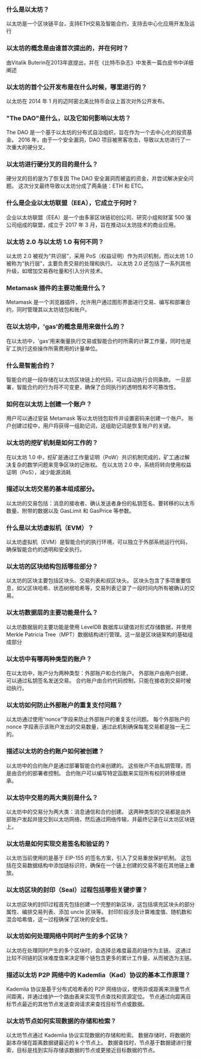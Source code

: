 ### **什么是以太坊？**

以太坊是一个区块链平台，支持ETH交易及智能合约，支持去中心化应用开发及运行

### **以太坊的概念是由谁首次提出的，并在何时？**

由Vitalik Buterin在2013年底提出，并在《比特币杂志》中发表一篇白皮书中详细阐述

### **以太坊的首个公开发布是在什么时候，哪里进行的？**

以太坊在 2014 年 1 月的迈阿密北美比特币会议上首次对外公开发布。


### **"The DAO"是什么，以及它如何影响以太坊？**
The DAO 是一个基于以太坊的分布式自治组织，旨在作为一个去中心化的投资基金。
2016 年，由于一个安全漏洞，DAO 项目被黑客攻击，导致以太坊进行了一次重大的硬分叉。


### **以太坊进行硬分叉的目的是什么？**
硬分叉的目的是为了恢复因 The DAO 安全漏洞而被盗的资金，并尝试解决安全问题。
这次分叉最终导致以太坊分成了两条链：ETH 和 ETC。

### **什么是企业以太坊联盟（EEA），它成立于何时？**

企业以太坊联盟（EEA）是一个由多家区块链初创公司、研究小组和财富 500 强公司组成的联盟，成立于 2017 年 3 月，旨在推动以太坊技术的商业应用。

### **以太坊 2.0 与以太坊 1.0 有何不同？**
以太坊 2.0 被视为“共识层”，采用 PoS（权益证明）作为共识机制，而以太坊 1.0 被称为“执行层”，主要负责交易的处理和执行。
以太坊 2.0 还包括了一系列其他升级，如增加交易吞吐量和引入分片技术。

### **Metamask 插件的主要功能是什么？**

Metamask 是一个浏览器插件，允许用户通过图形界面进行交易、编写和部署合约，同时管理其以太坊钱包和账户。

### **在以太坊中，'gas'的概念是用来做什么的？**

在以太坊中，'gas'用来衡量执行交易或智能合约时所需的计算工作量，同时也是矿工执行这些操作所需费用的计量单位。

### **什么是智能合约？**

智能合约是一段存储在以太坊区块链上的代码，可以自动执行合同条款。
一旦部署，智能合约的行为将不可变更，确保了合同执行的透明性和不可篡改性。
### **如何在以太坊上创建一个账户？**

用户可以通过安装 Metamask 等以太坊钱包软件并设置密码来创建一个账户。
账户创建过程中，用户将获得一组助记词，这组助记词是恢复账户的关键。

### **以太坊的挖矿机制是如何工作的？**
在以太坊 1.0 中，挖矿是通过工作量证明（PoW）共识机制完成的，矿工通过解决复杂的数学问题来竞争区块的记账权。
在以太坊 2.0 中，系统将转向使用权益证明（PoS），减少能源消耗

### **描述以太坊交易的基本组成部分。**
以太坊的交易包括：消息的接收者、确认发送者身份的私钥签名、要转移的以太币数量、附带的数据以及 GasLimit 和 GasPrice 等参数。


### **什么是以太坊虚拟机（EVM）？**

以太坊虚拟机（EVM）是智能合约的执行环境，可以独立于外部系统运行代码，确保智能合约的透明和安全执行。

### **以太坊的区块结构包括哪些部分？**

以太坊的区块主要包括区块头、交易列表和叔区块头。
区块头包含了多项重要信息，如父区块哈希、状态树根哈希等，交易列表记录了一段时间内所有被确认的交易。

### 以太坊数据层的主要功能是什么？

以太坊数据层的主要功能是使用 LevelDB 数据库以键值对形式存储数据，并使用 Merkle Patricia Tree（MPT）数据结构进行管理。这一层是区块链架构的基础组成部分

### 以太坊中有哪两种类型的账户？

在以太坊中，账户分为两种类型：外部账户和合约账户。
外部账户由用户创建，可以通过私钥签名发送交易。
合约账户由合约代码控制，只能在接收到交易时被动执行。

### 以太坊如何防止外部账户的重复支付问题？
以太坊通过使用“nonce”字段来防止外部账户的重复支付问题。
每个外部账户的 nonce 字段表示该账户发出的交易数量，通过此机制确保每笔交易都是独一无二的。


### 描述以太坊的合约账户如何被创建？

以太坊中的合约账户是通过部署智能合约来创建的。
这些账户不由私钥管理，而是由合约的部署者控制。
合约账户可以编写特定函数来实现所有权的转移或继承。

### 以太坊中交易的两大类别是什么？

以太坊中的交易分为两大类：消息通信和合约创建。
这两种类型的交易都是由外部账户发起并提交到以太坊网络，然后通过网络传输，并最终记录在以太坊区块链上。

### 以太坊是如何实现交易签名和验证的？

以太坊当前使用的是基于 EIP-155 的签名方案，引入了交易重放保护机制。
这包括在交易数据结构中添加链标识符，确保在一个链上创建的交易不能在其他链上重放。


### 以太坊区块的封印（Seal）过程包括哪些关键步骤？

以太坊区块的封印过程首先包括创建一个完整的新区块，这包括填充区块头的部分属性、编排交易列表、添加 uncle 区块等。
封印阶段涉及计算难度值、随机数和混合哈希值，这一过程确保了区块的安全性。

### 以太坊如何处理网络中同时产生的多个区块？

以太坊在处理同时产生的多个区块时，会选择总难度最高的链作为主链。
这通过比较不同链的区块难度值来决定哪个链包含更多的累计工作量，从而被选为主链。

### 描述以太坊 P2P 网络中的 Kademlia（Kad）协议的基本工作原理？

Kademlia 协议是基于分布式哈希表的 P2P 网络协议，使用异或距离来测量节点间距离，并通过维护一个路由表来实现节点查找和资源定位。
节点通过向距离目标节点最近的其他节点发送查询请求来查找目标节点或数据。


### 以太坊节点如何实现数据的存储和检索？

以太坊节点通过 Kademlia 协议实现数据的存储和检索。
数据存储时，将数据的副本存储在距离数据键最近的 k 个节点上。
数据查找时，节点基于数据键进行搜索，目标是找到实际存储该数据的节点或更接近目标数据的节点。
